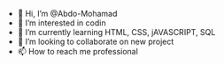 - 👋 Hi, I’m @Abdo-Mohamad
- 👀 I’m interested in codin
- 🌱 I’m currently learning HTML, CSS, jAVASCRIPT, SQL
- 💞️ I’m looking to collaborate on new project
- 📫 How to reach me professional

<!---
Abdo-Mohamad/Abdo-Mohamad is a ✨ special ✨ repository because its `README.md` (this file) appears on your GitHub profile.
You can click the Preview link to take a look at your changes.
--->
